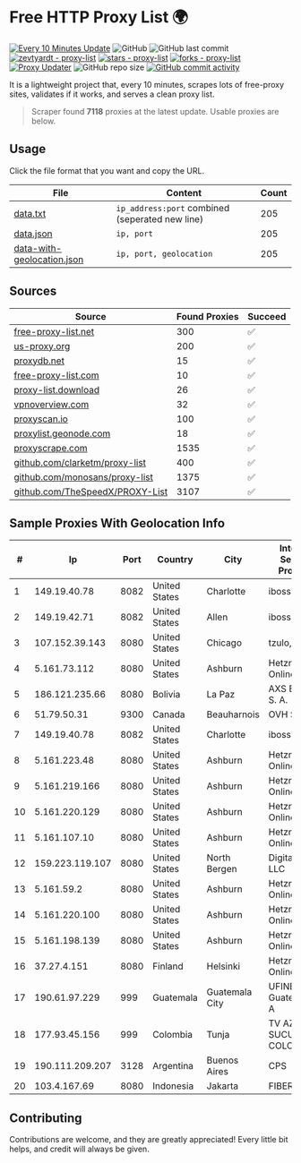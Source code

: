 
# Free HTTP Proxy List 🌍

[![Every 10 Minutes Update](https://github.com/mertguvencli/http-proxy-list/actions/workflows/main.yml/badge.svg?branch=main)](https://github.com/mertguvencli/http-proxy-list/actions/workflows/main.yml)
![GitHub](https://img.shields.io/github/license/mertguvencli/http-proxy-list)
![GitHub last commit](https://img.shields.io/github/last-commit/mertguvencli/http-proxy-list)
[![zevtyardt - proxy-list](https://img.shields.io/static/v1?label=zevtyardt&message=proxy-list&color=blue&logo=github)](https://github.com/zevtyardt/proxy-list "Go to GitHub repo")
[![stars - proxy-list](https://img.shields.io/github/stars/zevtyardt/proxy-list?style=social)](https://github.com/zevtyardt/proxy-list)
[![forks - proxy-list](https://img.shields.io/github/forks/zevtyardt/proxy-list?style=social)](https://github.com/zevtyardt/proxy-list)
[![Proxy Updater](https://github.com/zevtyardt/proxy-list/workflows/Proxy%20Updater/badge.svg)](https://github.com/zevtyardt/proxy-list/actions?query=workflow:"Proxy+Updater")
![GitHub repo size](https://img.shields.io/github/repo-size/zevtyardt/proxy-list)
[![GitHub commit activity](https://img.shields.io/github/commit-activity/m/zevtyardt/proxy-list?logo=commits)](https://github.com/zevtyardt/proxy-list/commits/main)

It is a lightweight project that, every 10 minutes, scrapes lots of free-proxy sites, validates if it works, and serves a clean proxy list.

> Scraper found **7118** proxies at the latest update. Usable proxies are below.

## Usage

Click the file format that you want and copy the URL.

|File|Content|Count|
|----|-------|-----|
|[data.txt](https://raw.githubusercontent.com/mertguvencli/http-proxy-list/main/proxy-list/data.txt)|`ip_address:port` combined (seperated new line)|205|
|[data.json](https://raw.githubusercontent.com/mertguvencli/http-proxy-list/main/proxy-list/data.json)|`ip, port`|205|
|[data-with-geolocation.json](https://raw.githubusercontent.com/mertguvencli/http-proxy-list/main/proxy-list/data-with-geolocation.json)|`ip, port, geolocation`|205|

## Sources

|Source|Found Proxies|Succeed|
|------|-------------|-------|
|[free-proxy-list.net](https://free-proxy-list.net)|300|✅|
|[us-proxy.org](https://www.us-proxy.org)|200|✅|
|[proxydb.net](http://proxydb.net)|15|✅|
|[free-proxy-list.com](https://free-proxy-list.com/?page=&port=&type%5B%5D=http&type%5B%5D=https&up_time=0&search=Search)|10|✅|
|[proxy-list.download](https://www.proxy-list.download/HTTP)|26|✅|
|[vpnoverview.com](https://vpnoverview.com/privacy/anonymous-browsing/free-proxy-servers)|32|✅|
|[proxyscan.io](https://www.proxyscan.io)|100|✅|
|[proxylist.geonode.com](https://proxylist.geonode.com/api/proxy-list?limit=300&page=1&sort_by=lastChecked&sort_type=desc&protocols=http,https)|18|✅|
|[proxyscrape.com](https://api.proxyscrape.com/v2/?request=displayproxies&protocol=http&timeout=10000&country=all&ssl=all&anonymity=all)|1535|✅|
|[github.com/clarketm/proxy-list](https://raw.githubusercontent.com/clarketm/proxy-list/master/proxy-list-raw.txt)|400|✅|
|[github.com/monosans/proxy-list](https://raw.githubusercontent.com/monosans/proxy-list/main/proxies/http.txt)|1375|✅|
|[github.com/TheSpeedX/PROXY-List](https://raw.githubusercontent.com/TheSpeedX/PROXY-List/master/http.txt)|3107|✅|


## Sample Proxies With Geolocation Info

|#|Ip|Port|Country|City|Internet Service Provider|
|-|--|----|-------|----|-------------------------|
|1|149.19.40.78|8082|United States|Charlotte|iboss, inc|
|2|149.19.42.71|8082|United States|Allen|iboss, inc|
|3|107.152.39.143|8080|United States|Chicago|tzulo, inc.|
|4|5.161.73.112|8080|United States|Ashburn|Hetzner Online GmbH|
|5|186.121.235.66|8080|Bolivia|La Paz|AXS Bolivia S. A.|
|6|51.79.50.31|9300|Canada|Beauharnois|OVH SAS|
|7|149.19.40.78|8082|United States|Charlotte|iboss, inc|
|8|5.161.223.48|8080|United States|Ashburn|Hetzner Online GmbH|
|9|5.161.219.166|8080|United States|Ashburn|Hetzner Online GmbH|
|10|5.161.220.129|8080|United States|Ashburn|Hetzner Online GmbH|
|11|5.161.107.10|8080|United States|Ashburn|Hetzner Online GmbH|
|12|159.223.119.107|8080|United States|North Bergen|DigitalOcean, LLC|
|13|5.161.59.2|8080|United States|Ashburn|Hetzner Online GmbH|
|14|5.161.220.100|8080|United States|Ashburn|Hetzner Online GmbH|
|15|5.161.198.139|8080|United States|Ashburn|Hetzner Online GmbH|
|16|37.27.4.151|8080|Finland|Helsinki|Hetzner Online GmbH|
|17|190.61.97.229|999|Guatemala|Guatemala City|UFINET Guatemala S. A|
|18|177.93.45.156|999|Colombia|Tunja|TV AZTECA SUCURSAL COLOMBIA|
|19|190.111.209.207|3128|Argentina|Buenos Aires|CPS|
|20|103.4.167.69|8080|Indonesia|Jakarta|FIBERNET|



## Contributing

Contributions are welcome, and they are greatly appreciated! Every
little bit helps, and credit will always be given.

